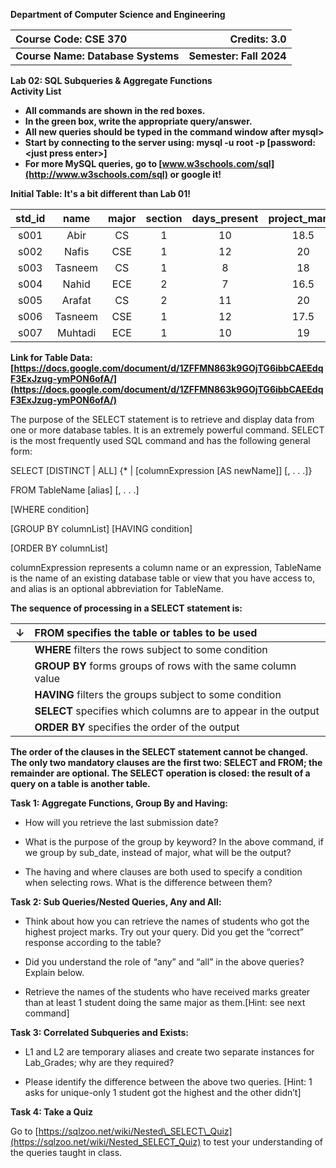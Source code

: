 **Department of Computer Science and Engineering**

| Course Code: CSE 370 | Credits: 3.0 |
| :---- | ----: |
| **Course Name: Database Systems** | **Semester: Fall 2024** |

**Lab 02: SQL Subqueries & Aggregate Functions**  
**Activity List**

* **All commands are shown in the red boxes.**  
* **In the green box, write the appropriate query/answer.**  
* **All new queries should be typed in the command window after mysql\>**   
* **Start by connecting to the server using:  mysql \-u root \-p \[password: \<just press enter\>\]**  
* **For more MySQL queries, go to [www.w3schools.com/sql](http://www.w3schools.com/sql) or google it\!**

**Initial Table: It's a bit different than Lab 01\!**

| std\_id | name | major | section | days\_present | project\_marks | cgpa | submission\_date |
| :---: | :---: | :---: | :---: | :---: | :---: | :---: | :---: |
| s001 | Abir | CS | 1 | 10 | 18.5 | 3.91 | 2018-09-15 |
| s002 | Nafis | CSE | 1 | 12 | 20 | 3.86 | 2018-08-15 |
| s003 | Tasneem | CS | 1 | 8 | 18 | 3.57 | 2018-09-18 |
| s004 | Nahid | ECE | 2 | 7 | 16.5 | 3.25 | 2018-08-20 |
| s005 | Arafat | CS | 2 | 11 | 20 | 4.0 | 2018-09-13 |
| s006 | Tasneem | CSE | 1 | 12 | 17.5 | 3.7 | 2018-08-15 |
| s007 | Muhtadi | ECE | 1 | 10 | 19 | 3.67 | 2018-09-16 |

**Link for Table Data: [https://docs.google.com/document/d/1ZFFMN863k9GOjTG6ibbCAEEdqF3ExJzug-ymPON6ofA/](https://docs.google.com/document/d/1ZFFMN863k9GOjTG6ibbCAEEdqF3ExJzug-ymPON6ofA/)** 

The purpose of the SELECT statement is to retrieve and display data from one or more database tables. It is an extremely powerful command. SELECT is the most frequently used SQL command and has the following general form:

SELECT \[DISTINCT | ALL\] {\* | \[columnExpression \[AS newName\]\] \[, . . .\]}

FROM TableName \[alias\] \[, . . .\]

\[WHERE condition\]

\[GROUP BY columnList\] \[HAVING condition\]

\[ORDER BY columnList\]

columnExpression represents a column name or an expression, TableName is the name of an existing database table or view that you have access to, and alias is an optional abbreviation for TableName.

 

**The sequence of processing in a SELECT statement is:**

| ↓  | FROM specifies the table or tables to be used |
| ----- | :---- |
|  | **WHERE** filters the rows subject to some condition |
|  | **GROUP BY** forms groups of rows with the same column value |
|  | **HAVING** filters the groups subject to some condition |
|  | **SELECT** specifies which columns are to appear in the output |
|  | **ORDER BY** specifies the order of the output |

**The order of the clauses in the SELECT statement cannot be changed. The only two mandatory clauses are the first two: SELECT and FROM; the remainder are optional. The SELECT operation is closed: the result of a query on a table is another table.**

**Task 1: Aggregate Functions, Group By and Having:** 

* How will you retrieve the last submission date? 

* What is the purpose of the group by keyword? In the above command, if we group by sub\_date, instead of major, what will be the output?

* The having and where clauses are both used to specify a condition when selecting rows. What is the difference between them?

**Task 2: Sub Queries/Nested Queries, Any and All:** 

* Think about how you can retrieve the names of students who got the highest project marks. Try out your query. Did you get the “correct” response according to the table?

* Did you understand the role of “any” and “all” in the above queries? Explain below.


* Retrieve the names of the students who have received marks greater than at least 1 student doing the same major as them.\[Hint: see next command\]

**Task 3: Correlated Subqueries and Exists:** 

* L1 and L2 are temporary aliases and create two separate instances for Lab\_Grades; why are they required? 


  


  




* Please identify the difference between the above two queries. \[Hint: 1 asks for unique-only 1 student got the highest and the other didn’t\]

**Task 4: Take a Quiz**

Go to [https://sqlzoo.net/wiki/Nested\_SELECT\_Quiz](https://sqlzoo.net/wiki/Nested_SELECT_Quiz) to test your understanding of the queries taught in class.